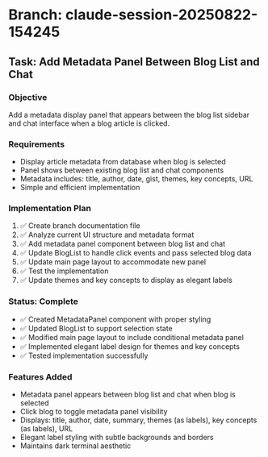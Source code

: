 # Branch: claude-session-20250822-154245

## Task: Add Metadata Panel Between Blog List and Chat

### Objective
Add a metadata display panel that appears between the blog list sidebar and chat interface when a blog article is clicked.

### Requirements
- Display article metadata from database when blog is selected
- Panel shows between existing blog list and chat components
- Metadata includes: title, author, date, gist, themes, key concepts, URL
- Simple and efficient implementation

### Implementation Plan
1. ✅ Create branch documentation file
2. ✅ Analyze current UI structure and metadata format
3. ✅ Add metadata panel component between blog list and chat  
4. ✅ Update BlogList to handle click events and pass selected blog data
5. ✅ Update main page layout to accommodate new panel
6. ✅ Test the implementation
7. ✅ Update themes and key concepts to display as elegant labels

### Status: Complete
- ✅ Created MetadataPanel component with proper styling
- ✅ Updated BlogList to support selection state
- ✅ Modified main page layout to include conditional metadata panel
- ✅ Implemented elegant label design for themes and key concepts
- ✅ Tested implementation successfully

### Features Added
- Metadata panel appears between blog list and chat when blog is selected
- Click blog to toggle metadata panel visibility
- Displays: title, author, date, summary, themes (as labels), key concepts (as labels), URL
- Elegant label styling with subtle backgrounds and borders
- Maintains dark terminal aesthetic